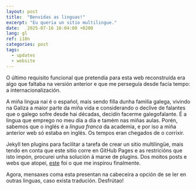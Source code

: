 ```yaml
---
layout: post
title:  "Benvidas as linguas!"
excerpt: "Eu queria un sitio multilingue."
date:   2025-07-16 16:04:00 +0200
lang: gl
ref: i18n
categories: post
tags:
  - updates
  - website
---
```

O último requisito funcional que pretendía para esta web reconstruída era algo que faltaba na versión anterior e que me perseguía desde facía tempo: a internacionalización.

A miña lingua nai é o español, mais sendo filla dunha familia galega, vivindo na Galiza a maior parte da miña vida e considerando o declive de falantes que o galego sofre desde hai décadas, decidín facerme galegofalante. É a lingua que emprego no meu día a día e tamém nas miñas aulas. Porén, sabemos que o inglés é a _lingua franca_ da academia, e por iso a miña anterior web só estaba en inglés. Os tempos eran chegados de o corrixir.

Jekyll ten plugins para facilitar a tarefa de crear un sitio multilingüe, mais tendo en conta que este sitio corre en GitHub Pages e as restricións que isto impón, procurei unha solución á marxe de plugins. Dos moitos posts e webs que atopei, [este][jpallares] foi o que me inspirou finalmente.

Agora, mensaxes coma esta presentan na cabeceira a opción de se ler en outras linguas, caso exista tradución. Desfrútao!

[jpallares]: https://juan.pallares.me/configura-jekyll-multi-idioma-sin-plugin/
